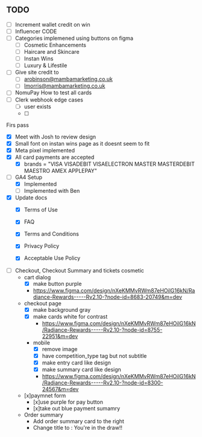 ## TODO

- [ ] Increment wallet credit on win
- [ ] Influencer CODE
- [ ] Categories implemened using buttons on figma
  - [ ] Cosmetic Enhancements
  - [ ] Haircare and Skincare
  - [ ] Instan Wins
  - [ ] Luxury & Lifestile
- [ ] Give site credit to 
  - [ ] arobinson@mambamarketing.co.uk
  - [ ] lmorris@mambamarketing.co.uk
- [ ] NomuPay How to test all cards
- [ ] Clerk webhook edge cases
  - [ ] user exists
  - [ ] 



Firs pass
- [x] Meet with Josh to review design
- [x] Small font on instan wins page as it doesnt seem to fit
- [x] Meta pixel implemented
- [x] All card payments are accepted
  - [x] brands = "VISA VISADEBIT VISAELECTRON MASTER MASTERDEBIT MAESTRO AMEX APPLEPAY" 
- [ ] GA4 Setup
  - [x] Implemented
  - [ ] Implemented with Ben
- [x] Update docs
  - [x] Terms of Use
  - [x] FAQ
  - [x] Terms and Conditions
  - [x] Privacy Policy
  - [x] Acceptable Use Policy



- [ ] Checkout, Checkout Summary and tickets cosmetic
  - cart dialog
    - [x] make button purple 
    - https://www.figma.com/design/nXeKMMvRWm87eHOilG16kN/Radiance-Rewards-----Rv2.10-?node-id=8683-20749&m=dev
  - checkout page
    - [x] make background gray
    - [x] make cards white for contrast
      - https://www.figma.com/design/nXeKMMvRWm87eHOilG16kN/Radiance-Rewards-----Rv2.10-?node-id=8755-22951&m=dev
    - mobile
      - [x] remove image
      - [x] have competition_type tag but not subtitle
      - [x] make entry card like design
      - [x] make summary card like design
      - https://www.figma.com/design/nXeKMMvRWm87eHOilG16kN/Radiance-Rewards-----Rv2.10-?node-id=8300-24567&m=dev
  - [x]paymnet form
    - [x]use purple for pay button
    - [x]take out blue payment sumamry 
  - Order summary
    - Add order summary card to the right
    - Change title to : You're in the draw!!